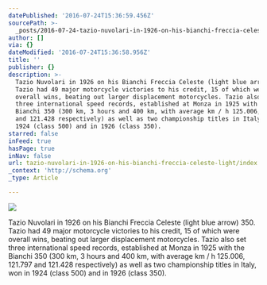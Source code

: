 ```yaml
---
datePublished: '2016-07-24T15:36:59.456Z'
sourcePath: >-
  _posts/2016-07-24-tazio-nuvolari-in-1926-on-his-bianchi-freccia-celeste-light.md
author: []
via: {}
dateModified: '2016-07-24T15:36:58.956Z'
title: ''
publisher: {}
description: >-
  Tazio Nuvolari in 1926 on his Bianchi Freccia Celeste (light blue arrow) 350.
  Tazio had 49 major motorcycle victories to his credit, 15 of which were
  overall wins, beating out larger displacement motorcycles. Tazio also set
  three international speed records, established at Monza in 1925 with the
  Bianchi 350 (300 km, 3 hours and 400 km, with average km / h 125.006, 121.797
  and 121.428 respectively) as well as two championship titles in Italy, won in
  1924 (class 500) and in 1926 (class 350).
starred: false
inFeed: true
hasPage: true
inNav: false
url: tazio-nuvolari-in-1926-on-his-bianchi-freccia-celeste-light/index.html
_context: 'http://schema.org'
_type: Article

---
```

![](https://the-grid-user-content.s3-us-west-2.amazonaws.com/6a43f02d-3d4b-484d-a425-bf5adc8b67ad.jpg)

Tazio Nuvolari in 1926 on his Bianchi Freccia Celeste (light blue arrow) 350\. Tazio had 49 major motorcycle victories to his credit, 15 of which were overall wins, beating out larger displacement motorcycles. Tazio also set three international speed records, established at Monza in 1925 with the Bianchi 350 (300 km, 3 hours and 400 km, with average km / h 125.006, 121.797 and 121.428 respectively) as well as two championship titles in Italy, won in 1924 (class 500) and in 1926 (class 350).